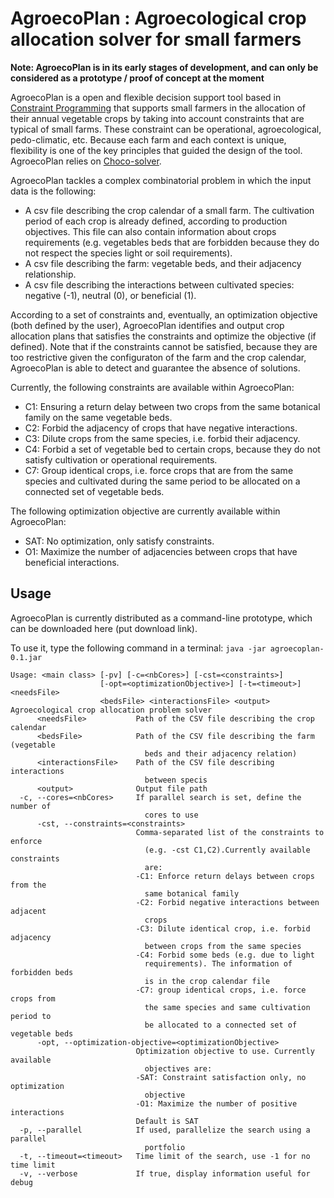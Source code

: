 # AgroecoPlan : Agroecological crop allocation solver for small farmers

**Note: AgroecoPlan is in its early stages of development, and can only be considered as a prototype / proof of concept
at the moment**

AgroecoPlan is a open and flexible decision support tool based in
[Constraint Programming](https://en.wikipedia.org/wiki/Constraint_programming) that supports small farmers in the 
allocation of their annual vegetable crops by taking into account constraints that are typical of small farms.
These constraint can be operational, agroecological, pedo-climatic, etc.
Because each farm and each context is unique, flexibility is one of the key principles that guided the design of the
tool. AgroecoPlan relies on [Choco-solver](https://choco-solver.org/).

AgroecoPlan tackles a complex combinatorial problem in which the input data is the following:

- A csv file describing the crop calendar of a small farm. The cultivation period of each crop is already defined,
according to production objectives. This file can also contain information about crops requirements
(e.g. vegetables beds that are forbidden because they do not respect the species light or soil requirements).
- A csv file describing the farm: vegetable beds, and their adjacency relationship.
- A csv file describing the interactions between cultivated species: negative (-1), neutral (0), or beneficial (1).

According to a set of constraints and, eventually, an optimization objective (both defined by the user), AgroecoPlan
identifies and output crop allocation plans that satisfies the constraints and optimize the objective (if defined).
Note that if the constraints cannot be satisfied, because they are too restrictive given the configuraton of the farm
and the crop calendar, AgroecoPlan is able to detect and guarantee the absence of solutions.

Currently, the following constraints are available within AgroecoPlan:

- C1: Ensuring a return delay between two crops from the same botanical family on the same vegetable beds.
- C2: Forbid the adjacency of crops that have negative interactions.
- C3: Dilute crops from the same species, i.e. forbid their adjacency.
- C4: Forbid a set of vegetable bed to certain crops, because they do not satisfy cultivation or operational
requirements.
- C7: Group identical crops, i.e. force crops that are from the same species and cultivated during the same period to be
allocated on a connected set of vegetable beds.

The following optimization objective are currently available within AgroecoPlan:

- SAT: No optimization, only satisfy constraints.
- O1: Maximize the number of adjacencies between crops that have beneficial interactions.

## Usage

AgroecoPlan is currently distributed as a command-line prototype, which can be downloaded here (put download link).

To use it, type the following command in a terminal: `java -jar agroecoplan-0.1.jar`

```shell
Usage: <main class> [-pv] [-c=<nbCores>] [-cst=<constraints>]
                    [-opt=<optimizationObjective>] [-t=<timeout>] <needsFile>
                    <bedsFile> <interactionsFile> <output>
Agroecological crop allocation problem solver
      <needsFile>           Path of the CSV file describing the crop calendar
      <bedsFile>            Path of the CSV file describing the farm (vegetable
                              beds and their adjacency relation)
      <interactionsFile>    Path of the CSV file describing interactions
                              between specis
      <output>              Output file path
  -c, --cores=<nbCores>     If parallel search is set, define the number of
                              cores to use
      -cst, --constraints=<constraints>
                            Comma-separated list of the constraints to enforce
                              (e.g. -cst C1,C2).Currently available constraints
                              are:
                            -C1: Enforce return delays between crops from the
                              same botanical family
                            -C2: Forbid negative interactions between adjacent
                              crops
                            -C3: Dilute identical crop, i.e. forbid adjacency
                              between crops from the same species
                            -C4: Forbid some beds (e.g. due to light
                              requirements). The information of forbidden beds
                              is in the crop calendar file
                            -C7: group identical crops, i.e. force crops from
                              the same species and same cultivation period to
                              be allocated to a connected set of vegetable beds
      -opt, --optimization-objective=<optimizationObjective>
                            Optimization objective to use. Currently available
                              objectives are:
                            -SAT: Constraint satisfaction only, no optimization
                              objective
                            -O1: Maximize the number of positive interactions
                            Default is SAT
  -p, --parallel            If used, parallelize the search using a parallel
                              portfolio
  -t, --timeout=<timeout>   Time limit of the search, use -1 for no time limit
  -v, --verbose             If true, display information useful for debug
```
